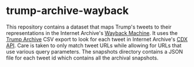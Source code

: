 # trump-archive-wayback

This repository contains a dataset that maps Trump's tweets to their
representations in the Internet Archive's [Wayback Machine]. It uses the [Trump
Archive] CSV export to look for each tweet in Internet Archive's [CDX API]. Care
is taken to only match tweet URLs while allowing for URLs that use various query
parameters. The snapshots directory contains a JSON file for each tweet id which
contains all the archival snapshots.

[Trump Archive]: https://www.thetrumparchive.com/

[Wayback Machine]: https://web.archive.org

[CDX API]: https://github.com/internetarchive/wayback/tree/master/wayback-cdx-server
